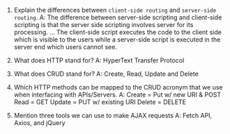 1.  Explain the differences between `client-side routing` and `server-side routing`.
A: The difference between server-side scripting and client-side scripting is that the server side scripting involves server for its processing. ... The client-side script executes the code to the client side which is visible to the users while a server-side script is executed in the server end which users cannot see.

1.  What does HTTP stand for?
A: HyperText Transfer Protocol

1.  What does CRUD stand for?
A: Create, Read, Update and Delete

1.  Which HTTP methods can be mapped to the CRUD acronym that we use when interfacing with APIs/Servers.
A: Create = Put w/ new URI & POST
Read = GET
Update = PUT w/ existing URI
Delete = DELETE

1.  Mention three tools we can use to make AJAX requests
A: Fetch API, Axios, and jQuery